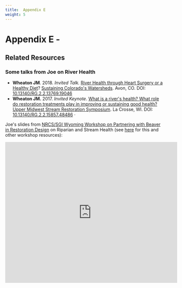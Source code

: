 ```yaml
---
title:  Appendix E
weight: 5
---
```


# Appendix E -


## Related Resources
### Some talks from Joe on River Health


-  **Wheaton JM**. 2018. *Invited Talk.* [River Health through Heart Surgery or a Healthy Diet](https://www.researchgate.net/publication/328203070_River_Health_through_Heart_Surgery_or_a_Healthy_Diet?_sg=LZI9Kdt0AnOcpZTIyxyOQ6p5yKSYEXeVp-TEfZr32-js1Ype6QlpzkTjXQgHy0qGiWbTCONvJzxeSXIu3yP6q_a3bJ63fN3f6r-EfP7K.QRId3ja095XpMTjXQ2H8uEEefzbh-8yjXggeX-czg9_s9YilBB178yv-CFyAW-MKRrKbkc2rgETziQLRrwsBxw)? [Sustaining Colorado's Watersheds](http://www.coloradowater.org/scw-conference-2018/). Avon, CO. DOI: [10.13140/RG.2.2.13769.19046](http://dx.doi.org/10.13140/RG.2.2.13769.19046)
- **Wheaton JM.** 2017. *Invited Keynote*. [What is a river's health? What role do restoration treatments play in improving or sustaining good health?](https://www.researchgate.net/publication/314079209_What_is_a_river%27s_health_What_role_do_restoration_treatments_play_in_improving_or_sustaining_good_health) [Upper Midwest Stream Restoration Symposium](http://prrsum.umn.edu/symposium/2017-umsrs).  La Crosse, WI. DOI: [10.13140/RG.2.2.15857.48486](http://dx.doi.org/10.13140/RG.2.2.15857.48486) · 

Joe's slides from [NRCS/SGI Wyoming Workshop on Partnering with Beaver in Restoration Design](http://beaver.joewheaton.org/nrcs---wyoming.html) on Riparian and Stream Health (see [here](http://beaver.joewheaton.org/lander-workshop-materials.html) for this and other workshop resources):
<div class="responsive-embed">
<iframe src="https://docs.google.com/presentation/d/e/2PACX-1vQsFkwC11jG0eXNIlxURTwMtAat01IRYbCU3GQdqmj59i980Zed2VnJjRAmcHhEwKx4WnTA-UbTsxER/embed?start=false&loop=false&delayms=3000" frameborder="0" width="550" height="450" allowfullscreen="true" mozallowfullscreen="true" webkitallowfullscreen="true"></iframe>
</div>
